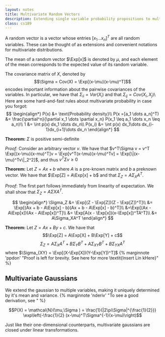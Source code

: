 ```yaml
---
layout: notes
title: Multivariate Random Vectors
description: Extending single variable probability propositions to multiple dimensions
class: cs189
---
```




A random vector is a vector whose entries $[x_1 \dots x_n]^T$ are all random variables. These can be thought of as extensions and convenient notations for multivariate distributions. 

The mean of a random vector $\Exp[x]$ is denoted by $\mu$, and each element of the mean  corresponds to the expected value of its random variable.

The covariance matrix of $X$, denoted by $$\Sigma = Cov(X) = \Exp[(x-\mu)(x-\mu)^T]$$ encodes important information about the pairwise covariances of the variables. In particular, we have that $\Sigma_{ii} = Var(X_i)$ and that $\Sigma_{ij} = Cov(X_i,X_j)$\\
Here are some hard-and-fast rules about multivariate probability in case you forgot:
	$$
	\begin{align*}
	P(x) &= \text{Probability density}\\
	P(x =[a_1 \dots a_n]^T) &= \frac{\partial^n}{\partial x_1 \dots \partial x_n} P(x_1 \leq a_1 \dots x_n \leq a_n)\\
	1 &= \int p(x) dx_1 \dots dx_n\\
	P(x_i) &= \int p(x) dx_1\dots dx_{i-1}dx_{i+1}\dots dx_n
	\end{align*}
	$$

**Theorem:** $\Sigma$ is positive semi-definite

*Proof:* Consider an arbitrary vector $v$. We have that $v^T\Sigma v = v^T \Exp[(x-\mu)(x-mu)^T]v = \Exp[v^T(x-\mu)(x-\mu)^Tv] = \Exp[\|(x-\mu)^Tv\|_2^2]$, and thus $v^T\Sigma v \geq 0$

**Theorem:** Let $Z = Ax + b$ where $A$ is a pre-known matrix and $b$ a preknown vector. We have that $\Exp[Z] = A\Exp[x] + b$ and that $\Sigma_Z = A \Sigma_X A^T$. 

*Proof*: The first part follows immediately from linearity of expectation. We shall show that $\Sigma_Z = A \Sigma X A^T$. 

$$
\begin{align*}
\Sigma_Z &= \Exp[(Z - \Exp[Z])(Z - \Exp[Z])^T]\\
&= \Exp[(Ax + b - A\Exp[x] - b)(Ax + b - A\Exp[x] - b)^T]\\
 &=\Exp[(Ax - A\Exp[x])(Ax - A\Exp[x])^T]\\
 &= \Exp[A(x - \Exp[x])(x-\Exp[x])^TA^T]\\
&= A\Sigma_XA^T
\end{align*}
$$

**Theorem:** Let $Z = Ax + By + c$. We have that $$\Exp[Z] = A\Exp[X] + B\Exp[Y] + c$$ $$\Sigma_Z = A\Sigma_XA^T + B\Sigma_YB^T + A\Sigma_{XY}B^T + B\Sigma_{YX}A^T$$
where $\Sigma_{XY} = \Exp[(X-\Exp[X])(Y-\Exp[Y])^T]$
{% marginnote 'ppdon' "Proof is left for brevity. See here for more \textit{Insert Lin kHere}" %}

<h2> Multivariate Gaussians </h2>

We extend the gaussian to multiple variables, making it uniquely determined by it's mean and variance.
{% marginnote 'nderiv' "To see a good derivation, see " %}

$$P(X) = \mathcal{N}(\mu,\Sigma ) = \frac{1}{|2\pi\Sigma|^{\frac{1}{2}}} \exp\left(-\frac{1}{2} (x-\mu)^T\Sigma^{-1}(x-\mu)\right)$$

Just like their one-dimensional counterparts, multivariate gaussians are closed under linear transformations. 